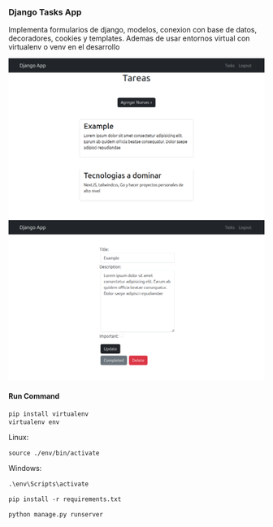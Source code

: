 ### Django Tasks App
Implementa formularios de django, modelos, conexion con base de datos, decoradores, cookies y templates. Ademas de usar entornos virtual con virtualenv o venv en el desarrollo

![alt text](image-1.png)
![alt text](image.png)
#### Run Command
```
pip install virtualenv
virtualenv env
```
Linux:
```
source ./env/bin/activate
```
Windows:
```
.\env\Scripts\activate
```
```
pip install -r requirements.txt
```

```
python manage.py runserver
```
